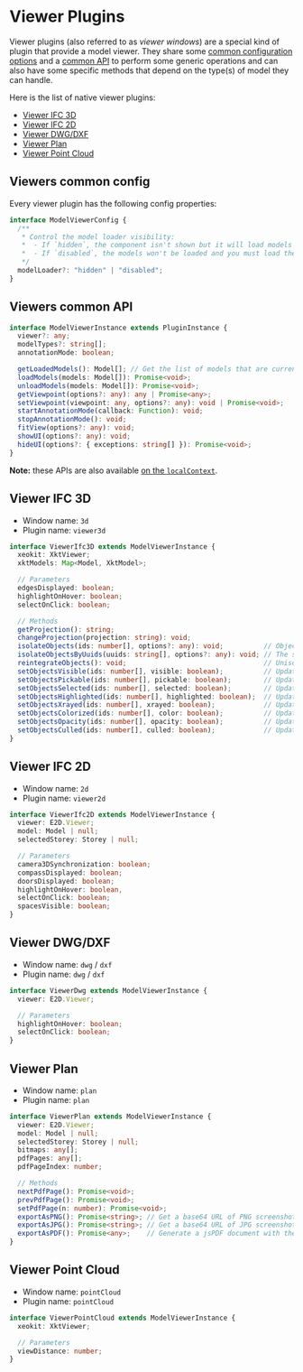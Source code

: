 # Viewer Plugins

Viewer plugins (also referred to as *viewer windows*) are a special kind of plugin that provide a model viewer.
They share some [common configuration options](#viewers-common-config) and a [common API](#viewers-common-api) to perform
some generic operations and can also have some specific methods that depend on the type(s) of model they can handle.

Here is the list of native viewer plugins:

 - [Viewer IFC 3D](#viewer-ifc-3d)
 - [Viewer IFC 2D](#viewer-ifc-2d)
 - [Viewer DWG/DXF](#viewer-dwgdxf)
 - [Viewer Plan](#viewer-plan)
 - [Viewer Point Cloud](#viewer-point-cloud)

## Viewers common config

Every viewer plugin has the following config properties:

```typescript
interface ModelViewerConfig {
  /**
   * Control the model loader visibility:
   *  - If `hidden`, the component isn't shown but it will load models defined in the viewer parameters.
   *  - If `disabled`, the models won't be loaded and you must load them manually (using the `viewer.loadModels` method).
   */
  modelLoader?: "hidden" | "disabled";
}
```

## Viewers common API

```typescript
interface ModelViewerInstance extends PluginInstance {
  viewer?: any;
  modelTypes?: string[];
  annotationMode: boolean;

  getLoadedModels(): Model[]; // Get the list of models that are currently loaded in this viewer
  loadModels(models: Model[]): Promise<void>;
  unloadModels(models: Model[]): Promise<void>;
  getViewpoint(options?: any): any | Promise<any>;
  setViewpoint(viewpoint: any, options?: any): void | Promise<void>;
  startAnnotationMode(callback: Function): void;
  stopAnnotationMode(): void;
  fitView(options?: any): void;
  showUI(options?: any): void;
  hideUI(options?: { exceptions: string[] }): Promise<void>;
}
```

**Note:** these APIs are also available [on the `localContext`](./local_context.md#viewer-interface).

## Viewer IFC 3D

 - Window name: `3d`
 - Plugin name: `viewer3d`

```typescript
interface ViewerIfc3D extends ModelViewerInstance {
  xeokit: XktViewer;
  xktModels: Map<Model, XktModel>;

  // Parameters
  edgesDisplayed: boolean;
  highlightOnHover: boolean;
  selectOnClick: boolean;

  // Methods
  getProjection(): string;
  changeProjection(projection: string): void;
  isolateObjects(ids: number[], options?: any): void;          // Objects with ids not included in `ids` are set to `xrayed = true` & `pickable = false`.
  isolateObjectsByUuids(uuids: string[], options?: any): void; // The same as `isolateObjects` but with `uuids` instead of `ids`.
  reintegrateObjects(): void;                                  // Unisolate objects (opposite action of `isolateObjects`).
  setObjectsVisible(ids: number[], visible: boolean);          // Update the `visible` property of the corresponding objects.
  setObjectsPickable(ids: number[], pickable: boolean);        // Update the `pickable` property of the corresponding objects.
  setObjectsSelected(ids: number[], selected: boolean);        // Update the `selected` property of the corresponding objects.
  setObjectsHighlighted(ids: number[], highlighted: boolean);  // Update the `highlighted` property of the corresponding objects.
  setObjectsXrayed(ids: number[], xrayed: boolean);            // Update the `xrayed` property of the corresponding objects.
  setObjectsColorized(ids: number[], color: boolean);          // Update the `colorized` property of the corresponding objects.
  setObjectsOpacity(ids: number[], opacity: boolean);          // Update the `opacity` property of the corresponding objects.
  setObjectsCulled(ids: number[], culled: boolean);            // Update the `culled` property of the corresponding objects.
}
```

## Viewer IFC 2D

 - Window name: `2d`
 - Plugin name: `viewer2d`

```typescript
interface ViewerIfc2D extends ModelViewerInstance {
  viewer: E2D.Viewer;
  model: Model | null;
  selectedStorey: Storey | null;

  // Parameters
  camera3DSynchronization: boolean;
  compassDisplayed: boolean;
  doorsDisplayed: boolean;
  highlightOnHover: boolean,
  selectOnClick: boolean;
  spacesVisible: boolean;
}
```

## Viewer DWG/DXF

 - Window name: `dwg` / `dxf`
 - Plugin name: `dwg` / `dxf`

```typescript
interface ViewerDwg extends ModelViewerInstance {
  viewer: E2D.Viewer;

  // Parameters
  highlightOnHover: boolean;
  selectOnClick: boolean;
}
```

## Viewer Plan

 - Window name: `plan`
 - Plugin name: `plan`

```typescript
interface ViewerPlan extends ModelViewerInstance {
  viewer: E2D.Viewer;
  model: Model | null;
  selectedStorey: Storey | null;
  bitmaps: any[];
  pdfPages: any[];
  pdfPageIndex: number;

  // Methods
  nextPdfPage(): Promise<void>;
  prevPdfPage(): Promise<void>;
  setPdfPage(n: number): Promise<void>;
  exportAsPNG(): Promise<string>; // Get a base64 URL of PNG screenshot of the viewer
  exportAsJPG(): Promise<string>; // Get a base64 URL of JPG screenshot of the viewer
  exportAsPDF(): Promise<any>;    // Generate a jsPDF document with the viewer content (https://artskydj.github.io/jsPDF/docs/jsPDF.html)
}
```

## Viewer Point Cloud

 - Window name: `pointCloud`
 - Plugin name: `pointCloud`

```typescript
interface ViewerPointCloud extends ModelViewerInstance {
  xeokit: XktViewer;

  // Parameters
  viewDistance: number;
}
```
